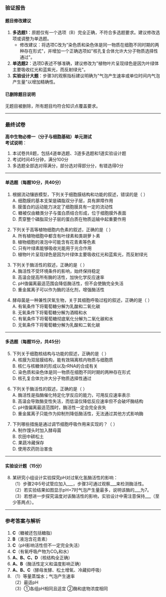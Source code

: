 ### 验证报告

#### 题目修改建议
1. **多选题1**：原题仅有一个选项（B）完全正确，不符合多选题要求。建议修改选项或调整为单选题。
   - 修改建议：将选项C改为"染色质和染色体是同一物质在细胞不同时期的两种存在形式"，并增加一个正确选项如"核孔复合体允许大分子物质选择性通过"。
2. **单选题2**：选项D表述不够准确，建议修改为"植物叶片呈现绿色是因为叶绿体主要吸收红光和蓝紫光，而反射绿光"。
3. **实验设计大题**：步骤3的观察指标建议明确为"气泡产生速率或单位时间内气泡产生量"以增加精确性。

#### 已删除题目说明
无题目被删除，所有题目均符合知识点覆盖要求。

---

### 最终试卷  
**高中生物必修一（分子与细胞基础）单元测试**  
**考试说明**：  
1. 本试卷共8题，包括4道单选题、3道多选题和1道实验设计题  
2. 考试时间45分钟，满分100分  
3. 多选题全部选对得满分，部分选对得部分分，有错选得0分  

---

#### 单选题（每题10分，共40分）  
1. 根据流动镶嵌模型，下列关于细胞膜结构和功能的叙述，错误的是（ ）  
   A. 细胞膜的基本支架是磷脂双分子层，具有屏障作用  
   B. 膜蛋白的运动能力决定了细胞膜具有一定的流动性  
   C. 糖被仅由糖类分子与蛋白质结合形成，位于细胞膜外表面  
   D. 贯穿整个磷脂双分子层的蛋白质在物质运输中起重要作用  

2. 下列关于高等植物细胞内色素的叙述，正确的是（ ）  
   A. 所有植物细胞中都含有叶绿素和类胡萝卜素  
   B. 植物细胞的液泡中可能含有花青素等色素  
   C. 只有叶绿素能够吸收光能用于光合作用  
   D. 植物叶片呈现绿色是因为叶绿体主要吸收红光和蓝紫光，而反射绿光  

3. 下列关于酶活性的叙述，正确的是（ ）  
   A. 酶活性不受环境条件的影响，始终保持稳定  
   B. 高温会提高所有酶的活性，加快化学反应速率  
   C. pH值偏离最适范围会降低酶活性，但不会使酶完全失活  
   D. 重金属离子可以作为酶的活化剂，增强酶活性  

4. 酵母菌是一种兼性厌氧生物，关于其细胞呼吸过程的叙述，正确的是（ ）  
   A. 有氧条件下将葡萄糖分解为乳酸和二氧化碳  
   B. 无氧条件下将葡萄糖分解为酒精和水  
   C. 有氧条件下将葡萄糖彻底氧化分解为二氧化碳和水  
   D. 无氧条件下将葡萄糖分解为乳酸和二氧化碳  

---

#### 多选题（每题15分，共45分）  
5. 下列关于细胞核结构与功能的叙述，正确的是（ ）  
   A. 核膜为双层膜结构，能有效隔离核内物质与细胞质  
   B. 核仁与核糖体的形成以及rRNA的合成有关  
   C. 染色质和染色体是同一物质在细胞不同时期的两种存在形式  
   D. 核孔复合体允许大分子物质选择性通过  

6. 下列关于酶活性的叙述，正确的是（ ）  
   A. 酶活性是指酶催化特定化学反应的能力，可用反应速率表示  
   B. 高温会导致酶变性失活，而低温仅降低反应速率但不会破坏酶结构  
   C. pH值偏离最适范围时，酶活性一定会完全丧失  
   D. 重金属离子只能作为抑制剂降低酶活性，无法通过其他方式影响酶  

7. 下列哪些措施是通过调节细胞呼吸作用来实现的？（ ）  
   A. 制作馒头时加入酵母菌  
   B. 农田中耕松土  
   C. 果蔬冷藏保存  
   D. 使用农药防治害虫  

---

#### 实验设计题（15分）  
8. 某研究小组设计实验探究pH对过氧化氢酶活性的影响：  
   （1）步骤2中5号试管应加入___，步骤3可通过观察___来检测酶活性。  
   （2）若实验结果如图显示pH=7时气泡产生量最多，说明该酶的___为7。  
   （3）若想进一步探究温度对该酶活性的影响，实验设计中需注意保持___（至少答两点）。  

---

### 参考答案与解析  
1. **C**（糖被还包括糖脂）  
2. **B**（液泡含花青素）  
3. **C**（pH影响活性但不一定完全失活）  
4. **C**（有氧呼吸产物为CO₂和水）  
5. **A、B、C、D**（核结构全正确）  
6. **A、B**（酶活性定义和温度影响正确）  
7. **A、B、C**（酵母发酵、松土增氧、冷藏抑呼吸）  
8. （1）等量蒸馏水；气泡产生速率  
   （2）最适pH  
   （3）①各组pH相同且适宜 ②酶和底物浓度相同